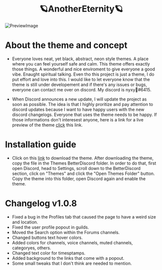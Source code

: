 <div align="center"> 

# 🪐AnotherEternity🪐

</div>

![PreviewImage](https://github.com/xy-nyxy/AnotherEternity/blob/main/preview/Preview2.png?raw=true)

# About the theme and concept
- Everyone loves neat, yet black, abstract, neon style themes. A place where you can feel yourself safe and calm. This theme offers exactly those things. A wonderful and nice enviroment to give everyone a good vibe. 
Enaught spiritual talking. Even tho this project is just a theme, I do put effort and love into this. I would like to let everyone know that the theme is still under developement and if there's any issues or bugs, everyone can contact me over on discord. My discord is nyxy🖤#6415.

- When Discord announces a new update, I will update the project as soon as possible. The idea is that I highly proritize and pay attention to discord updates because I want to have happy users with the new discord changelogs. Everyone that uses the theme needs to be happy.
If those informations don't interesest anyone, here is a link for a live preview of the theme [click](https://gibbu.github.io/ThemePreview/?file=https://xy-nyxy.github.io/AnotherEternity/source.css) this link.

# Installation guide
- Click on this [link](https://downgit.github.io/#/home?url=https:%2F%2Fgithub.com%2Fxy-nyxy%2FAnotherEternity%2Fblob%2Fmain%2FAnotherEternity.theme.css) to download the theme. After downloading the theme, copy the file in the Themes BetterDiscord folder. In order to do that, first open Discord, head to Settings, scroll down to the BetterDiscord section, click on "Themes" and click the "Open Themes Folder" button. Copy the theme into this folder, open Discord again and enable the theme.

# Changelog v1.0.8
- Fixed a bug in the Profiles tab that caused the page to have a weird size and location.
- Fixed the user profile popout in guilds.
- Moved the Search option within the Forums channels. 
- Changed buttons text hover colors.
- Added colors for channels, voice channels, muted channels, categoryes, others.
- Changed text color for timesptamps.
- Added background to the links that come with a popout.
- Some small tweaks that I don't think are needed to mention.